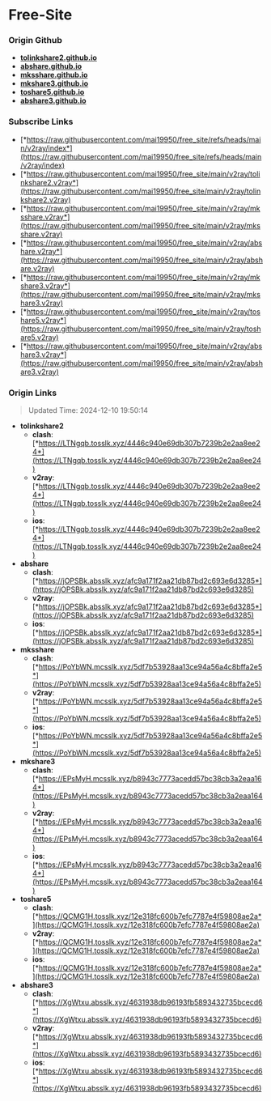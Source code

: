 # Free-Site

### Origin Github

- [**tolinkshare2.github.io**](https://github.com/tolinkshare2/tolinkshare2.github.io)
- [**abshare.github.io**](https://github.com/abshare/abshare.github.io)
- [**mksshare.github.io**](https://github.com/mksshare/mksshare.github.io)
- [**mkshare3.github.io**](https://github.com/mkshare3/mkshare3.github.io)
- [**toshare5.github.io**](https://github.com/toshare5/toshare5.github.io)
- [**abshare3.github.io**](https://github.com/abshare3/abshare3.github.io)

### Subscribe Links

- [*https://raw.githubusercontent.com/mai19950/free_site/refs/heads/main/v2ray/index*](https://raw.githubusercontent.com/mai19950/free_site/refs/heads/main/v2ray/index)
- [*https://raw.githubusercontent.com/mai19950/free_site/main/v2ray/tolinkshare2.v2ray*](https://raw.githubusercontent.com/mai19950/free_site/main/v2ray/tolinkshare2.v2ray)
- [*https://raw.githubusercontent.com/mai19950/free_site/main/v2ray/mksshare.v2ray*](https://raw.githubusercontent.com/mai19950/free_site/main/v2ray/mksshare.v2ray)
- [*https://raw.githubusercontent.com/mai19950/free_site/main/v2ray/abshare.v2ray*](https://raw.githubusercontent.com/mai19950/free_site/main/v2ray/abshare.v2ray)
- [*https://raw.githubusercontent.com/mai19950/free_site/main/v2ray/mkshare3.v2ray*](https://raw.githubusercontent.com/mai19950/free_site/main/v2ray/mkshare3.v2ray)
- [*https://raw.githubusercontent.com/mai19950/free_site/main/v2ray/toshare5.v2ray*](https://raw.githubusercontent.com/mai19950/free_site/main/v2ray/toshare5.v2ray)
- [*https://raw.githubusercontent.com/mai19950/free_site/main/v2ray/abshare3.v2ray*](https://raw.githubusercontent.com/mai19950/free_site/main/v2ray/abshare3.v2ray)

### Origin Links

> Updated Time: 2024-12-10 19:50:14

- **tolinkshare2**
  - **clash**: [*https://LTNgqb.tosslk.xyz/4446c940e69db307b7239b2e2aa8ee24*](https://LTNgqb.tosslk.xyz/4446c940e69db307b7239b2e2aa8ee24)
  - **v2ray**: [*https://LTNgqb.tosslk.xyz/4446c940e69db307b7239b2e2aa8ee24*](https://LTNgqb.tosslk.xyz/4446c940e69db307b7239b2e2aa8ee24)
  - **ios**: [*https://LTNgqb.tosslk.xyz/4446c940e69db307b7239b2e2aa8ee24*](https://LTNgqb.tosslk.xyz/4446c940e69db307b7239b2e2aa8ee24)
- **abshare**
  - **clash**: [*https://jOPSBk.absslk.xyz/afc9a171f2aa21db87bd2c693e6d3285*](https://jOPSBk.absslk.xyz/afc9a171f2aa21db87bd2c693e6d3285)
  - **v2ray**: [*https://jOPSBk.absslk.xyz/afc9a171f2aa21db87bd2c693e6d3285*](https://jOPSBk.absslk.xyz/afc9a171f2aa21db87bd2c693e6d3285)
  - **ios**: [*https://jOPSBk.absslk.xyz/afc9a171f2aa21db87bd2c693e6d3285*](https://jOPSBk.absslk.xyz/afc9a171f2aa21db87bd2c693e6d3285)
- **mksshare**
  - **clash**: [*https://PoYbWN.mcsslk.xyz/5df7b53928aa13ce94a56a4c8bffa2e5*](https://PoYbWN.mcsslk.xyz/5df7b53928aa13ce94a56a4c8bffa2e5)
  - **v2ray**: [*https://PoYbWN.mcsslk.xyz/5df7b53928aa13ce94a56a4c8bffa2e5*](https://PoYbWN.mcsslk.xyz/5df7b53928aa13ce94a56a4c8bffa2e5)
  - **ios**: [*https://PoYbWN.mcsslk.xyz/5df7b53928aa13ce94a56a4c8bffa2e5*](https://PoYbWN.mcsslk.xyz/5df7b53928aa13ce94a56a4c8bffa2e5)
- **mkshare3**
  - **clash**: [*https://EPsMyH.mcsslk.xyz/b8943c7773acedd57bc38cb3a2eaa164*](https://EPsMyH.mcsslk.xyz/b8943c7773acedd57bc38cb3a2eaa164)
  - **v2ray**: [*https://EPsMyH.mcsslk.xyz/b8943c7773acedd57bc38cb3a2eaa164*](https://EPsMyH.mcsslk.xyz/b8943c7773acedd57bc38cb3a2eaa164)
  - **ios**: [*https://EPsMyH.mcsslk.xyz/b8943c7773acedd57bc38cb3a2eaa164*](https://EPsMyH.mcsslk.xyz/b8943c7773acedd57bc38cb3a2eaa164)
- **toshare5**
  - **clash**: [*https://QCMG1H.tosslk.xyz/12e318fc600b7efc7787e4f59808ae2a*](https://QCMG1H.tosslk.xyz/12e318fc600b7efc7787e4f59808ae2a)
  - **v2ray**: [*https://QCMG1H.tosslk.xyz/12e318fc600b7efc7787e4f59808ae2a*](https://QCMG1H.tosslk.xyz/12e318fc600b7efc7787e4f59808ae2a)
  - **ios**: [*https://QCMG1H.tosslk.xyz/12e318fc600b7efc7787e4f59808ae2a*](https://QCMG1H.tosslk.xyz/12e318fc600b7efc7787e4f59808ae2a)
- **abshare3**
  - **clash**: [*https://XgWtxu.absslk.xyz/4631938db96193fb5893432735bcecd6*](https://XgWtxu.absslk.xyz/4631938db96193fb5893432735bcecd6)
  - **v2ray**: [*https://XgWtxu.absslk.xyz/4631938db96193fb5893432735bcecd6*](https://XgWtxu.absslk.xyz/4631938db96193fb5893432735bcecd6)
  - **ios**: [*https://XgWtxu.absslk.xyz/4631938db96193fb5893432735bcecd6*](https://XgWtxu.absslk.xyz/4631938db96193fb5893432735bcecd6)
